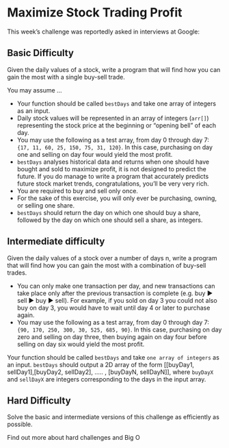 # Maximize Stock Trading Profit

This week’s challenge was reportedly asked in interviews at Google:

## Basic Difficulty

Given the daily values of a stock, write a program that will find how you can gain the most with a single buy-sell trade.

You may assume …

* Your function should be called `bestDays` and take one array of integers as an input.
* Daily stock values will be represented in an array of integers (`arr[]`) representing the stock price at the beginning or “opening bell” of each day.
* You may use the following as a test array, from day 0 through day 7: `{17, 11, 60, 25, 150, 75, 31, 120}`. In this case, purchasing on day one and selling on day four would yield the most profit.
* `bestDays` analyses historical data and returns when one should have bought and sold to maximize profit, it is not designed to predict the future. If you do manage to write a program that accurately predicts future stock market trends, congratulations, you’ll be very very rich.
* You are required to buy and sell only once.
* For the sake of this exercise, you will only ever be purchasing, owning, or selling one share.
* `bestDays` should return the day on which one should buy a share, followed by the day on which one should sell a share, as integers.

## Intermediate difficulty

Given the daily values of a stock over a number of days n, write a program that will find how you can gain the most with a combination of buy-sell trades.

* You can only make one transaction per day, and new transactions can take place only after the previous transaction is complete (e.g. buy :arrow_forward: sell :arrow_forward: buy :arrow_forward: sell). For example, if you sold on day 3 you could not also buy on day 3, you would have to wait until day 4 or later to purchase again.
* You may use the following as a test array, from day 0 through day 7: `{90, 170, 250, 300, 30, 525, 685, 90}`. In this case, purchasing on day zero and selling on day three, then buying again on day four before selling on day six would yield the most profit.

Your function should be called `bestDays` and take `one array of integers` as an input. `bestDays` should output a 2D array of the form [[buyDay1, sellDay1],[buyDay2, sellDay2], ..... , [buyDayN, sellDayN]], where `buyDayX` and `sellDayX` are integers corresponding to the days in the input array.

## Hard Difficulty

Solve the basic and intermediate versions of this challenge as efficiently as possible.

Find out more about hard challenges and Big O
